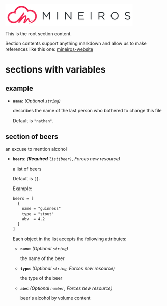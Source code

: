 

[<img src="https://raw.githubusercontent.com/mineiros-io/brand/3bffd30e8bdbbde32c143e2650b2faa55f1df3ea/mineiros-primary-logo.svg" width="400"/>][mineiros-website]

This is the root section content.

Section contents support anything markdown and allow us to make references like this one: [mineiros-website]

# sections with variables

## example

- **`name`**: *(Optional `string`)*

  describes the name of the last person who bothered to change this file

  Default is `"nathan"`.

## section of beers

an excuse to mention alcohol

- **`beers`**: *(**Required** `list(beer)`, Forces new resource)*

  a list of beers

  Default is `[]`.

  Example:

  ```hcl
  beers = [
    {
      name = "guinness"
      type = "stout"
      abv  = 4.2
    }
  ]
  ```

  Each object in the list accepts the following attributes:

  - **`name`**: *(Optional `string`)*

    the name of the beer

  - **`type`**: *(Optional `string`, Forces new resource)*

    the type of the beer

  - **`abv`**: *(Optional `number`, Forces new resource)*

    beer's alcohol by volume content


<!-- References -->

[mineiros-website]: https://www.mineiros.io

